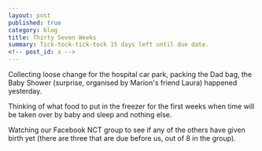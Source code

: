 ```yaml
---
layout: post
published: true
category: blog
title: Thirty Seven Weeks
summary: Tick-tock-tick-tock 15 days left until due date.
<!-- post_id: x -->
---
```


Collecting loose change for the hospital car park, packing the Dad bag, the Baby Shower (surprise, organised by Marion's friend Laura) happened yesterday.

Thinking of what food to put in the freezer for the first weeks when time will be taken over by baby and sleep and nothing else.

Watching our Facebook NCT group to see if any of the others have given birth yet (there are three that are due before us, out of 8 in the group).

